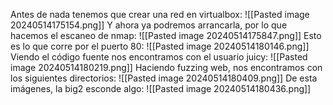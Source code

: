 Antes de nada tenemos que crear una red en virtualbox:
![[Pasted image 20240514175154.png]]
Y ahora ya podremos arrancarla, por lo que hacemos el escaneo de nmap:
![[Pasted image 20240514175847.png]]
Esto es lo que corre por el puerto 80:
![[Pasted image 20240514180146.png]]
Viendo el código fuente nos encontramos con el usuario juicy:
![[Pasted image 20240514180219.png]]
Haciendo fuzzing web, nos encontramos con los siguientes directorios:
![[Pasted image 20240514180409.png]]
De esta imágenes, la big2 esconde algo:
![[Pasted image 20240514180436.png]]

